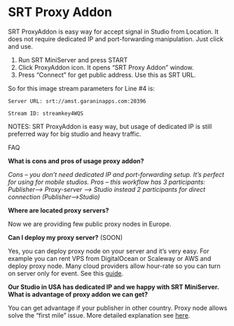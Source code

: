  **SRT Proxy Addon**
============
 SRT ProxyAddon is easy way for accept signal in Studio from Location.
It does not require dedicated IP and port-forwarding manipulation.
Just click and use.

1. Run SRT MiniServer and press START
2. Click ProxyAddon icon. It opens “SRT Proxy Addon” window.
3. Press “Connect” for get public address. Use this as SRT URL.

So for this image stream parameters for Line #4 is:

`Server URL: srt://amst.garaninapps.com:20396`

`Stream ID: streamkey4WQS`

NOTES: SRT ProxyAddon is easy way, but usage of dedicated IP is still preferred way for big studio and heavy traffic.

FAQ

**What is cons and pros of usage proxy addon?**

*Cons – you don’t need dedicated IP and port-forwarding setup. It’s perfect for using for mobile studios.
Pros – this workflow has 3 participants: Publisher–> Proxy-server –> Studio
instead 2 participants for direct connection (Publisher–>Studio)*

**Where are located proxy servers?**

Now we are providing few public proxy nodes in Europe.

**Can I deploy my proxy server?** (SOON)

Yes, you can deploy proxy node on your server and it’s very easy.
For example you can rent VPS from DigitalOcean or Scaleway or AWS and deploy proxy node. Many cloud providers allow hour-rate so you can turn on server only for event. See this [guide](http://help.garaninapps.com/2019/09/09/custom-proxy-server/).

**Our Studio in USA has dedicated IP and we happy with SRT MiniServer. What is advantage of proxy addon we can get?**

You can get advantage if your publisher in other country. Proxy node allows solve the “first mile” issue. More detailed explanation see [here](https://medium.com/garaninapps/proxy-add-on-for-rtmpminiserver-85a23edaffce).
